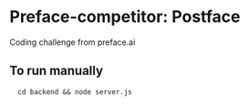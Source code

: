 # Preface-competitor: Postface
Coding challenge from preface.ai

## To run manually
```
  cd backend && node server.js
```
